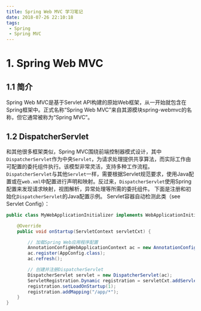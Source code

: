 ```yaml
---
title: Spring Web MVC 学习笔记
date: 2018-07-26 22:10:18
tags:
 - Spring
 - Spring MVC
---
```


# 1. Spring Web MVC
## 1.1 简介
Spring Web MVC是基于Servlet API构建的原始Web框架，从一开始就包含在Spring框架中。正式名称“Spring Web MVC”来自其源模块spring-webmvc的名称，但它通常被称为“Spring MVC”。

## 1.2 DispatcherServlet
和其他很多框架类似，Spring MVC围绕前端控制器模式设计，其中`DispatcherServlet`作为中央`Servlet`，为请求处理提供共享算法，而实际工作由可配置的委托组件执行。该模型非常灵活，支持多种工作流程。
`DispatcherServlet`与其他`Servlet`一样，需要根据Servlet规范要求，使用Java配置或在`web.xml`中配置进行声明和映射。反过来，`DispatcherServlet`使用Spring配置来发现请求映射，视图解析，异常处理等所需的委托组件。
下面是注册和初始化`DispatcherServlet`的Java配置示例。 Servlet容器自动检测此类（see Servlet Config）：
<!--more-->
```java
public class MyWebApplicationInitializer implements WebApplicationInitializer {

    @Override
    public void onStartup(ServletContext servletCxt) {

        // 加载Spring Web应用程序配置
        AnnotationConfigWebApplicationContext ac = new AnnotationConfigWebApplicationContext();
        ac.register(AppConfig.class);
        ac.refresh();

        // 创建并注册DispatcherServlet
        DispatcherServlet servlet = new DispatcherServlet(ac);
        ServletRegistration.Dynamic registration = servletCxt.addServlet("app", servlet);
        registration.setLoadOnStartup(1);
        registration.addMapping("/app/*");
    }
}
```
